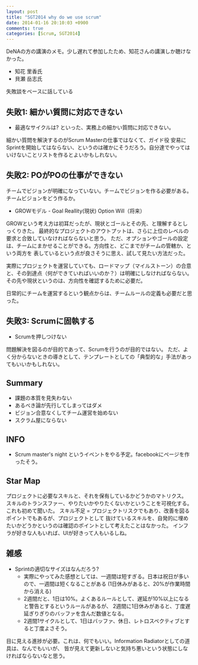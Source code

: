 ```yaml
---
layout: post
title: "SGT2014 why do we use scrum"
date: 2014-01-16 20:10:03 +0900
comments: true
categories: [Scrum, SGT2014]
---
```

DeNAの方の講演のメモ。少し遅れて参加したため、知花さんの講演しか聴けなかった。

* 知花 里香氏
* 貝瀬 岳志氏

失敗談をベースに話している
<!--more-->

失敗1: 細かい質問に対応できない
----------------------------
* 最適なサイクルは? といった、実務上の細かい質問に対応できない。

細かい質問を解決するのがScrum Masterの仕事ではなくて、ガイド役
安易にSprintを開始してはならない、というのは確かにそうだろう。自分達でやってはいけないことリストを作るとよいかもしれない。

失敗2: POがPOの仕事ができない
---------------------------
チームでビジョンが明確になっていない。チームでビジョンを作る必要がある。
チームビジョンをどう作るか。

* GROWモデル - Goal Reallity(現状) Option Will（将来）

GROWという考え方は初耳だったが、現状とゴールとその先、と理解するとしっくりきた。
最終的なプロジェクトのアウトプットは、さらに上位のレベルの要求と合致していなければならないと思う。
ただ、オプションやゴールの設定は、チームにまかせることができる。方向性と、どこまでがチームの管轄か、という両方を
表しているという点が良さそうに思え、試して見たい方法だった。

実際にプロジェクトを運営していても、ロードマップ（マイルストーン）の合意と、その到達点（何ができていればいいのか？）は明確にしなければならない。その先や現状というのは、方向性を確認するために必要だ。

日常的にチームを運営するという観点からは、チームルールの定義も必要だと思った。

失敗3: Scrumに固執する
---------------------
* Scrumを押しつけない

問題解決を図るのが目的であって、Scrumを行うのが目的ではない。
ただ、よく分からないときの導きとして、テンプレートとしての「典型的な」手法があってもいいかもしれない。

Summary
--------
* 課題の本質を見失わない
* あるべき論が先行してしまってはダメ
* ビジョン合意なくしてチーム運営を始めない
* スクラム屋にならない

INFO
-----
* Scrum master's night というイベントをやる予定。facebookにページを作ったそう。


Star Map
---------
プロジェクトに必要なスキルと、それを保有しているかどうかのマトリクス。
スキルのトランスファー、やりたいかやりたくないかということを可視化する。これも初めて聞いた。
スキル不足 = プロジェクトリスクでもあり、改善を図るポイントでもあるが、プロジェクトとして
抜けているスキルを、自発的に埋めたいかどうかというのは確認のポイントとして考えたことはなかった。
インフラが好きな人もいれば、UIが好きって人もいるしね。

雑感
-----
* Sprintの適切なサイズはなんだろう?
	* 実際にやってみた感想としては、一週間は短すぎる。日本は祝日が多いので、一週間は短くなることがある
	(1日休みがあると、20%が作業時間から消える)
	* 2週間だと、1日は10%。よくあるルールとして、遅延が10%以上になると警告とするというルールがあるが、
	2週間に1日休みがあると、丁度遅延ぎりぎりのバッファを含んだ数値となる。
	* 2週間1サイクルとして、1日はバッファ、休日、レトロスペクティブとすると丁度よさそう。

目に見える進捗が必要。これは、何でもいい。Information Radiatorとしての道具は、なんでもいいが、
皆が見えて更新しないと気持ち悪いという状態にしなければならないなと思う。




